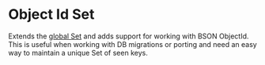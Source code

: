 # Object Id Set
Extends the [global
Set](https://developer.mozilla.org/en-US/docs/Web/JavaScript/Reference/Global_Objects/Set)
and adds support for working with BSON ObjectId. This is useful when
working with DB migrations or porting and need an easy way to maintain
a unique Set of seen keys.
